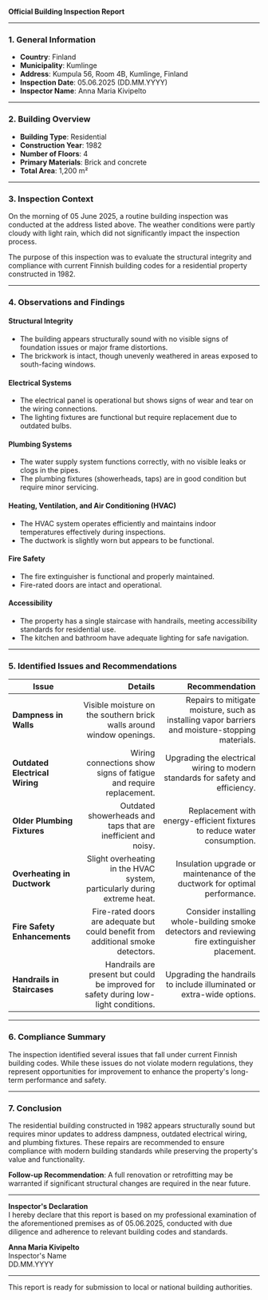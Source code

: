 

**Official Building Inspection Report**

---

### **1. General Information**

- **Country**: Finland  
- **Municipality**: Kumlinge  
- **Address**: Kumpula 56, Room 4B, Kumlinge, Finland  
- **Inspection Date**: 05.06.2025 (DD.MM.YYYY)  
- **Inspector Name**: Anna Maria Kivipelto  

---

### **2. Building Overview**

- **Building Type**: Residential  
- **Construction Year**: 1982  
- **Number of Floors**: 4  
- **Primary Materials**: Brick and concrete  
- **Total Area**: 1,200 m²  

---

### **3. Inspection Context**

On the morning of 05 June 2025, a routine building inspection was conducted at the address listed above. The weather conditions were partly cloudy with light rain, which did not significantly impact the inspection process.

The purpose of this inspection was to evaluate the structural integrity and compliance with current Finnish building codes for a residential property constructed in 1982.

---

### **4. Observations and Findings**

#### **Structural Integrity**
- The building appears structurally sound with no visible signs of foundation issues or major frame distortions.
- The brickwork is intact, though unevenly weathered in areas exposed to south-facing windows.

#### **Electrical Systems**
- The electrical panel is operational but shows signs of wear and tear on the wiring connections.
- The lighting fixtures are functional but require replacement due to outdated bulbs.

#### **Plumbing Systems**
- The water supply system functions correctly, with no visible leaks or clogs in the pipes.
- The plumbing fixtures (showerheads, taps) are in good condition but require minor servicing.

#### **Heating, Ventilation, and Air Conditioning (HVAC)**
- The HVAC system operates efficiently and maintains indoor temperatures effectively during inspections.
- The ductwork is slightly worn but appears to be functional.

#### **Fire Safety**
- The fire extinguisher is functional and properly maintained.
- Fire-rated doors are intact and operational.

#### **Accessibility**
- The property has a single staircase with handrails, meeting accessibility standards for residential use.
- The kitchen and bathroom have adequate lighting for safe navigation.

---

### **5. Identified Issues and Recommendations**

| **Issue**                     | **Details**                                                                 | **Recommendation**                                                                 |
|-------------------------------|-----------------------------------------------------------------------------:|------------------------------------------------------------------------------------:|
| **Dampness in Walls**          | Visible moisture on the southern brick walls around window openings.       | Repairs to mitigate moisture, such as installing vapor barriers and moisture-stopping materials. |
| **Outdated Electrical Wiring**  | Wiring connections show signs of fatigue and require replacement.           | Upgrading the electrical wiring to modern standards for safety and efficiency.     |
| **Older Plumbing Fixtures**    | Outdated showerheads and taps that are inefficient and noisy.                | Replacement with energy-efficient fixtures to reduce water consumption.          |
| **Overheating in Ductwork**     | Slight overheating in the HVAC system, particularly during extreme heat.   | Insulation upgrade or maintenance of the ductwork for optimal performance.        |
| **Fire Safety Enhancements**   | Fire-rated doors are adequate but could benefit from additional smoke detectors.| Consider installing whole-building smoke detectors and reviewing fire extinguisher placement. |
| **Handrails in Staircases**    | Handrails are present but could be improved for safety during low-light conditions. | Upgrading the handrails to include illuminated or extra-wide options.             |

---

### **6. Compliance Summary**

The inspection identified several issues that fall under current Finnish building codes. While these issues do not violate modern regulations, they represent opportunities for improvement to enhance the property's long-term performance and safety.

---

### **7. Conclusion**

The residential building constructed in 1982 appears structurally sound but requires minor updates to address dampness, outdated electrical wiring, and plumbing fixtures. These repairs are recommended to ensure compliance with modern building standards while preserving the property's value and functionality.

**Follow-up Recommendation**: A full renovation or retrofitting may be warranted if significant structural changes are required in the near future.

---

**Inspector's Declaration**  
I hereby declare that this report is based on my professional examination of the aforementioned premises as of 05.06.2025, conducted with due diligence and adherence to relevant building codes and standards.

**Anna Maria Kivipelto**  
Inspector's Name  
DD.MM.YYYY  

--- 

This report is ready for submission to local or national building authorities.